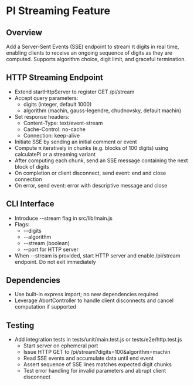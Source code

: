 # PI Streaming Feature

## Overview
Add a Server-Sent Events (SSE) endpoint to stream π digits in real time, enabling clients to receive an ongoing sequence of digits as they are computed. Supports algorithm choice, digit limit, and graceful termination.

## HTTP Streaming Endpoint
- Extend startHttpServer to register GET /pi/stream
- Accept query parameters:
  - digits (integer, default 1000)
  - algorithm (machin, gauss-legendre, chudnovsky, default machin)
- Set response headers:
  - Content-Type: text/event-stream
  - Cache-Control: no-cache
  - Connection: keep-alive
- Initiate SSE by sending an initial comment or event
- Compute π iteratively in chunks (e.g. blocks of 100 digits) using calculatePi or a streaming variant
- After computing each chunk, send an SSE message containing the next block of digits
- On completion or client disconnect, send event: end and close connection
- On error, send event: error with descriptive message and close

## CLI Interface
- Introduce --stream flag in src/lib/main.js
- Flags:
  - --digits <n>
  - --algorithm <name>
  - --stream (boolean)
  - --port <n> for HTTP server
- When --stream is provided, start HTTP server and enable /pi/stream endpoint. Do not exit immediately

## Dependencies
- Use built-in express import; no new dependencies required
- Leverage AbortController to handle client disconnects and cancel computation if supported

## Testing
- Add integration tests in tests/unit/main.test.js or tests/e2e/http.test.js
  - Start server on ephemeral port
  - Issue HTTP GET to /pi/stream?digits=100&algorithm=machin
  - Read SSE events and accumulate data until end event
  - Assert sequence of SSE lines matches expected digit chunks
  - Test error handling for invalid parameters and abrupt client disconnect